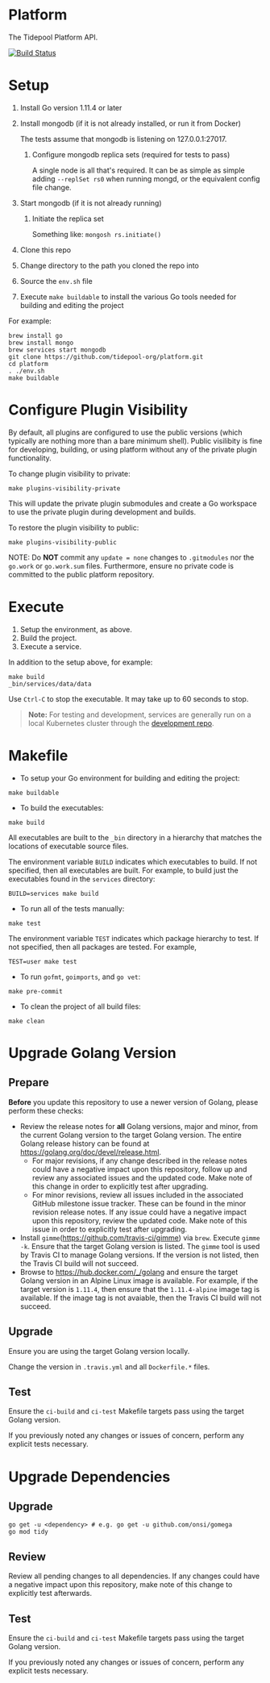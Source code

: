 # Platform

The Tidepool Platform API.

[![Build Status](https://app.travis-ci.com/tidepool-org/platform.svg?branch=master)](https://app.travis-ci.com/tidepool-org/platform)

# Setup

1. Install Go version 1.11.4 or later
1. Install mongodb (if it is not already installed, or run it from Docker)

    The tests assume that mongodb is listening on 127.0.0.1:27017.
    1. Configure mongodb replica sets (required for tests to pass)

        A single node is all that's required. It can be as simple as simple adding `--replSet rs0` when running mongd, or the equivalent config file change.
1. Start mongodb (if it is not already running)
    1. Initiate the replica set

	    Something like: `mongosh rs.initiate()`
1. Clone this repo
1. Change directory to the path you cloned the repo into
1. Source the `env.sh` file
1. Execute `make buildable` to install the various Go tools needed for building and editing the project

For example:

```
brew install go
brew install mongo
brew services start mongodb
git clone https://github.com/tidepool-org/platform.git
cd platform
. ./env.sh
make buildable
```

# Configure Plugin Visibility

By default, all plugins are configured to use the public versions (which typically are nothing more than a bare minimum shell). Public visilibity is fine for developing, building, or using platform without any of the private plugin functionality.

To change plugin visibility to private:

```
make plugins-visibility-private
```

This will update the private plugin submodules and create a Go workspace to use the private plugin during development and builds.

To restore the plugin visibility to public:

```
make plugins-visibility-public
```

NOTE: Do **NOT** commit any `update = none` changes to `.gitmodules` nor the `go.work` or `go.work.sum` files. Furthermore, ensure no private code is committed to the public platform repository.

# Execute

1. Setup the environment, as above.
1. Build the project.
1. Execute a service.

In addition to the setup above, for example:

```
make build
_bin/services/data/data
```

Use `Ctrl-C` to stop the executable. It may take up to 60 seconds to stop.

> **Note:** For testing and development, services are generally run on a local Kubernetes cluster through the [development repo](https://github.com/tidepool-org/development#developing-tidepool-services).

# Makefile

* To setup your Go environment for building and editing the project:

```
make buildable
```

* To build the executables:

```
make build
```

All executables are built to the `_bin` directory in a hierarchy that matches the locations of executable source files.

The environment variable `BUILD` indicates which executables to build. If not specified, then all executables are built. For example, to build just the executables found in the `services` directory:

```
BUILD=services make build
```

* To run all of the tests manually:

```
make test
```

The environment variable `TEST` indicates which package hierarchy to test. If not specified, then all packages are tested. For example,

```
TEST=user make test
```

* To run `gofmt`, `goimports`, and `go vet`:

```
make pre-commit
```

* To clean the project of all build files:

```
make clean
```

# Upgrade Golang Version

## Prepare

**Before** you update this repository to use a newer version of Golang, please perform these checks:

- Review the release notes for **all** Golang versions, major and minor, from the current Golang version to the target Golang version. The entire Golang release history can be found at https://golang.org/doc/devel/release.html.
  - For major revisions, if any change described in the release notes could have a negative impact upon this repository, follow up and review any associated issues and the updated code. Make note of this change in order to explicitly test after upgrading.
  - For minor revisions, review all issues included in the associated GitHub milestone issue tracker. These can be found in the minor revision release notes. If any issue could have a negative impact upon this repository, review the updated code. Make note of this issue in order to explicitly test after upgrading.
- Install `gimme`(https://github.com/travis-ci/gimme) via `brew`. Execute `gimme -k`. Ensure that the target Golang version is listed. The `gimme` tool is used by Travis CI to manage Golang versions. If the version is not listed, then the Travis CI build will not succeed.
- Browse to https://hub.docker.com/_/golang and ensure the target Golang version in an Alpine Linux image is available. For example, if the target version is `1.11.4`, then ensure that the `1.11.4-alpine` image tag is available. If the image tag is not avaiable, then the Travis CI build will not succeed.

## Upgrade

Ensure you are using the target Golang version locally.

Change the version in `.travis.yml` and all `Dockerfile.*` files.

## Test

Ensure the `ci-build` and `ci-test` Makefile targets pass using the target Golang version.

If you previously noted any changes or issues of concern, perform any explicit tests necessary.

# Upgrade Dependencies

## Upgrade

```
go get -u <dependency> # e.g. go get -u github.com/onsi/gomega
go mod tidy
```

## Review

Review all pending changes to all dependencies. If any changes could have a negative impact upon this repository, make note of this change to explicitly test afterwards.

## Test

Ensure the `ci-build` and `ci-test` Makefile targets pass using the target Golang version.

If you previously noted any changes or issues of concern, perform any explicit tests necessary.
